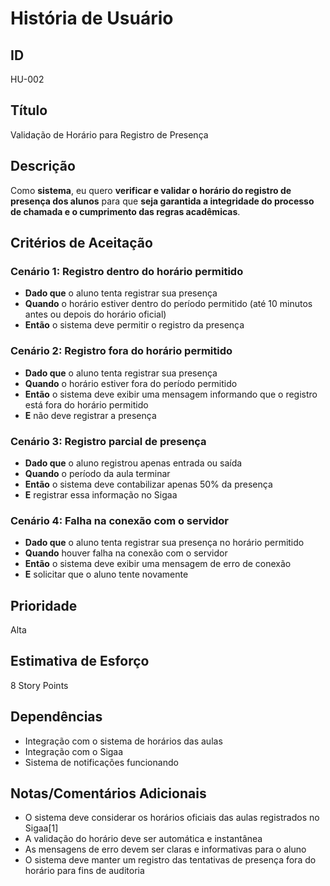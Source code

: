 # História de Usuário

## **ID**
HU-002

## **Título**
Validação de Horário para Registro de Presença

## **Descrição**
Como **sistema**, eu quero **verificar e validar o horário do registro de presença dos alunos** para que **seja garantida a integridade do processo de chamada e o cumprimento das regras acadêmicas**.

## **Critérios de Aceitação**

### Cenário 1: Registro dentro do horário permitido
- **Dado que** o aluno tenta registrar sua presença
- **Quando** o horário estiver dentro do período permitido (até 10 minutos antes ou depois do horário oficial)
- **Então** o sistema deve permitir o registro da presença

### Cenário 2: Registro fora do horário permitido
- **Dado que** o aluno tenta registrar sua presença
- **Quando** o horário estiver fora do período permitido
- **Então** o sistema deve exibir uma mensagem informando que o registro está fora do horário permitido
- **E** não deve registrar a presença

### Cenário 3: Registro parcial de presença
- **Dado que** o aluno registrou apenas entrada ou saída
- **Quando** o período da aula terminar
- **Então** o sistema deve contabilizar apenas 50% da presença
- **E** registrar essa informação no Sigaa

### Cenário 4: Falha na conexão com o servidor
- **Dado que** o aluno tenta registrar sua presença no horário permitido
- **Quando** houver falha na conexão com o servidor
- **Então** o sistema deve exibir uma mensagem de erro de conexão
- **E** solicitar que o aluno tente novamente

## **Prioridade**
Alta

## **Estimativa de Esforço**
8 Story Points

## **Dependências**
- Integração com o sistema de horários das aulas
- Integração com o Sigaa
- Sistema de notificações funcionando

## **Notas/Comentários Adicionais**
- O sistema deve considerar os horários oficiais das aulas registrados no Sigaa[1]
- A validação do horário deve ser automática e instantânea
- As mensagens de erro devem ser claras e informativas para o aluno
- O sistema deve manter um registro das tentativas de presença fora do horário para fins de auditoria